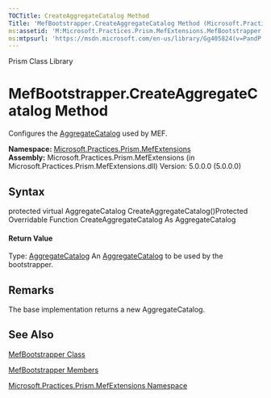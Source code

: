 ```yaml
---
TOCTitle: CreateAggregateCatalog Method
Title: 'MefBootstrapper.CreateAggregateCatalog Method (Microsoft.Practices.Prism.MefExtensions)'
ms:assetid: 'M:Microsoft.Practices.Prism.MefExtensions.MefBootstrapper.CreateAggregateCatalog'
ms:mtpsurl: 'https://msdn.microsoft.com/en-us/library/Gg405824(v=PandP.50)'
---
```


Prism Class Library

MefBootstrapper.CreateAggregateCatalog Method
=================================================

Configures the [AggregateCatalog](https://msdn.microsoft.com/p:microsoft.practices.prism.mefextensions.mefbootstrapper.aggregatecatalog) used by MEF.

**Namespace:** [Microsoft.Practices.Prism.MefExtensions](https://msdn.microsoft.com/n:microsoft.practices.prism.mefextensions)
**Assembly:** Microsoft.Practices.Prism.MefExtensions (in Microsoft.Practices.Prism.MefExtensions.dll) Version: 5.0.0.0 (5.0.0.0)

## Syntax


<span id="syntaxToggle"></span>protected virtual AggregateCatalog CreateAggregateCatalog()Protected Overridable Function CreateAggregateCatalog As AggregateCatalog
#### Return Value

Type: [AggregateCatalog](http://msdn2.microsoft.com/en-us/library/dd833165)
An [AggregateCatalog](https://msdn.microsoft.com/p:microsoft.practices.prism.mefextensions.mefbootstrapper.aggregatecatalog) to be used by the bootstrapper.

Remarks
-------

<span id="remarksToggle"></span> The base implementation returns a new AggregateCatalog.

See Also
--------


[MefBootstrapper Class](https://msdn.microsoft.com/t:microsoft.practices.prism.mefextensions.mefbootstrapper)

[MefBootstrapper Members](https://msdn.microsoft.com/allmembers.t:microsoft.practices.prism.mefextensions.mefbootstrapper)

[Microsoft.Practices.Prism.MefExtensions Namespace](https://msdn.microsoft.com/n:microsoft.practices.prism.mefextensions)
